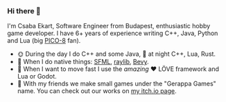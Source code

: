 ### Hi there 👋
I'm Csaba Ekart, Software Engineer from Budapest, enthusiastic hobby game developer. I have 6+ years of experience writing C++, Java, Python and Lua (big [PICO-8](https://www.lexaloffle.com/pico-8.php) fan).
- 🌞 During the day I do C++ and some Java, 🌚 at night C++, Lua, Rust.
- 🔨 When I do native things: [SFML](https://www.sfml-dev.org/), [raylib](https://www.raylib.com/index.html), [Bevy](https://bevyengine.org/).
- 🏁 When I want to move fast I use the *amazing* ❤️ LÖVE framework and Lua or Godot.
- 🎉 With my friends we make small games under the "Gerappa Games" name. You can check out our works on [my itch.io page](https://ekaktusz.itch.io/).
<!--
**ekaktusz/ekaktusz** is a ✨ _special_ ✨ repository because its `README.md` (this file) appears on your GitHub profile.

Here are some ideas to get you started:

- 🔭 I’m currently working on ...
- 🌱 I’m currently learning ...
- 👯 I’m looking to collaborate on ...
- 🤔 I’m looking for help with ...
- 💬 Ask me about ...
- 📫 How to reach me: ...
- 😄 Pronouns: ...
- ⚡ Fun fact: ...
-->
